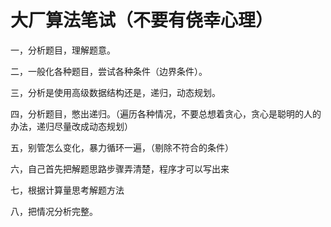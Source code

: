 # 大厂算法笔试（不要有侥幸心理）

一，分析题目，理解题意。

二，一般化各种题目，尝试各种条件（边界条件）。

三，分析是使用高级数据结构还是，递归，动态规划。

四，分析题目，憋出递归。（遍历各种情况，不要总想着贪心，贪心是聪明的人的办法，递归尽量改成动态规划）

五，别管怎么变化，暴力循环一遍，（剔除不符合的条件）

六，自己首先把解题思路步骤弄清楚，程序才可以写出来

七，根据计算量思考解题方法

八，把情况分析完整。